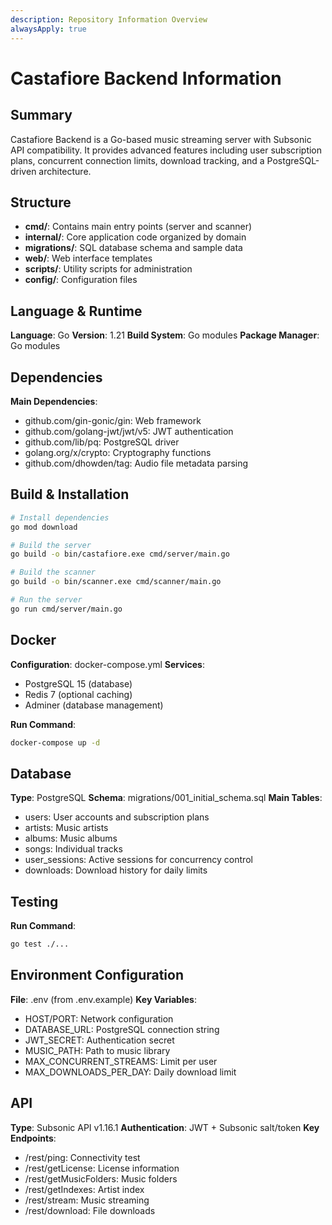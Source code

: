 ```yaml
---
description: Repository Information Overview
alwaysApply: true
---
```


# Castafiore Backend Information

## Summary
Castafiore Backend is a Go-based music streaming server with Subsonic API compatibility. It provides advanced features including user subscription plans, concurrent connection limits, download tracking, and a PostgreSQL-driven architecture.

## Structure
- **cmd/**: Contains main entry points (server and scanner)
- **internal/**: Core application code organized by domain
- **migrations/**: SQL database schema and sample data
- **web/**: Web interface templates
- **scripts/**: Utility scripts for administration
- **config/**: Configuration files

## Language & Runtime
**Language**: Go
**Version**: 1.21
**Build System**: Go modules
**Package Manager**: Go modules

## Dependencies
**Main Dependencies**:
- github.com/gin-gonic/gin: Web framework
- github.com/golang-jwt/jwt/v5: JWT authentication
- github.com/lib/pq: PostgreSQL driver
- golang.org/x/crypto: Cryptography functions
- github.com/dhowden/tag: Audio file metadata parsing

## Build & Installation
```bash
# Install dependencies
go mod download

# Build the server
go build -o bin/castafiore.exe cmd/server/main.go

# Build the scanner
go build -o bin/scanner.exe cmd/scanner/main.go

# Run the server
go run cmd/server/main.go
```

## Docker
**Configuration**: docker-compose.yml
**Services**:
- PostgreSQL 15 (database)
- Redis 7 (optional caching)
- Adminer (database management)

**Run Command**:
```bash
docker-compose up -d
```

## Database
**Type**: PostgreSQL
**Schema**: migrations/001_initial_schema.sql
**Main Tables**:
- users: User accounts and subscription plans
- artists: Music artists
- albums: Music albums
- songs: Individual tracks
- user_sessions: Active sessions for concurrency control
- downloads: Download history for daily limits

## Testing
**Run Command**:
```bash
go test ./...
```

## Environment Configuration
**File**: .env (from .env.example)
**Key Variables**:
- HOST/PORT: Network configuration
- DATABASE_URL: PostgreSQL connection string
- JWT_SECRET: Authentication secret
- MUSIC_PATH: Path to music library
- MAX_CONCURRENT_STREAMS: Limit per user
- MAX_DOWNLOADS_PER_DAY: Daily download limit

## API
**Type**: Subsonic API v1.16.1
**Authentication**: JWT + Subsonic salt/token
**Key Endpoints**:
- /rest/ping: Connectivity test
- /rest/getLicense: License information
- /rest/getMusicFolders: Music folders
- /rest/getIndexes: Artist index
- /rest/stream: Music streaming
- /rest/download: File downloads